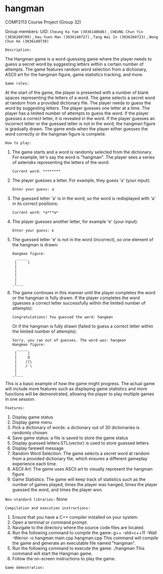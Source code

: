 # hangman
COMP2113 Course Project (Group 32)

Group members:
UID: `Cheung Ka Yam (3036140686)` , `CHEUNG Chun Yin (3036260709)` , `Hau Yuen Man (3036140727)` , `Tang Wai In (3036260723)` , `Wong Chun Ho (3036140739)`




`Description:`

The Hangman game is a word-guessing game where the player needs to guess a secret word by suggesting letters within a certain number of attempts. The game features random word selection from a dictionary, ASCII art for the hangman figure, game statistics tracking, and more.


`Game rules:`

At the start of the game, the player is presented with a number of blank spaces representing the letters of a word.
The game selects a secret word at random from a provided dictionary file.
The player needs to guess the word by suggesting letters.
The player guesses one letter at a time.
The player has a limited number of attempts to guess the word.
If the player guesses a correct letter, it is revealed in the word.
If the player guesses an incorrect letter or the guessed letter is not in the word, the hangman figure is gradually drawn.
The game ends when the player either guesses the word correctly or the hangman figure is complete.


`How to play:`
1. The game starts and a word is randomly selected from the dictionary. For example, let's say the word is "hangman". The player sees a series of asterisks representing the letters of the word:

    ```
    Current word: ********
    ```

2. The player guesses a letter. For example, they guess 'a' (your input):

    ```
    Enter your guess: a
    ```

3. The guessed letter 'a' is in the word, so the word is redisplayed with 'a' in its correct positions:

    ```
    Current word: *a***a*
    ```

4. The player guesses another letter, for example 'e' (your input):

    ```
    Enter your guess: e
    ```

5. The guessed letter 'e' is not in the word (incorrect), so one element of the hangman is drawn:

    ```
    Hangman figure:
      _____
     |     |
     |
     |
     |
     |
    _|___
    ```

6. The game continues in this manner until the player completes the word or the hangman is fully drawn. If the player completes the word (guesses a correct letter successfully within the limited number of attempts):

    ```
    Congratulations! You guessed the word: hangman
    ```

    Or if the hangman is fully drawn (failed to guess a correct letter within the limited number of attempts):

    ```
    Sorry, you ran out of guesses. The word was: hangman
    Hangman figure:
      _____
     |     |
     |     O
     |    /|\
     |    / \
     |
    _|___
    ```

This is a basic example of how the game might progress. The actual game will include more features such as displaying game statistics and more functions will be demonstrated, allowing the player to play multiple games in one session.


`Features:`

1. Display game status
2. Display game menu
3. Pick a dictionary of words: a dictionary out of 30 dictionaries is randomly chosen
4. Save game status: a file is saved to store the game status
5. Display guessed letters:STL(vector) is used to store guessed letters 
6. Display farewell message
7. Random Word Selection: The game selects a secret word at random from a provided dictionary file, which ensures a different gameplay experience each time.
8. ASCII Art: The game uses ASCII art to visually represent the hangman figure
9. Game Statistics: The game will keep track of statistics such as the number of games played, times the player was hanged, times the player guessed the word, and times the player won.




`Non-standard libraries:`
None

`Compilation and execution instructions:`

1. Ensure that you have a C++ compiler installed on your system.
2. Open a terminal or command prompt.
3. Navigate to the directory where the source code files are located.
4. Run the following command to compile the game:
   g++ -std=c++11 -Wall -Werror -o hangman main.cpp hangman.cpp
   This command will compile the game and generate an executable file named "hangman".
5. Run the following command to execute the game:
   ./hangman
   This command will start the Hangman game.
6. Follow the on-screen instructions to play the game.

`Game demostration:`

